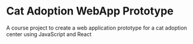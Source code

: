 # Cat Adoption WebApp Prototype
A course project to create a web application prototype for a cat adoption center using JavaScript and React
